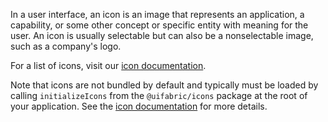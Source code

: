 In a user interface, an icon is an image that represents an application, a capability, or some other concept or specific entity with meaning for the user. An icon is usually selectable but can also be a nonselectable image, such as a company's logo.

For a list of icons, visit our [icon documentation](https://developer.microsoft.com/en-us/fabric#/styles/web/icons).

Note that icons are not bundled by default and typically must be loaded by calling `initializeIcons` from the `@uifabric/icons` package at the root of your application. See the [icon documentation](https://developer.microsoft.com/en-us/fabric#/styles/web/icons#fabric-react) for more details.
